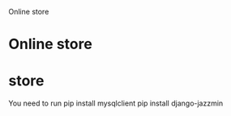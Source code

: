 Online store 
# Online store
# store

You need to run 
pip install mysqlclient
pip install django-jazzmin
